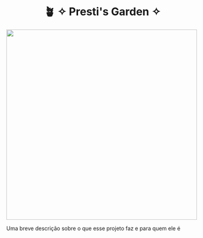 <div align="center">
  <h1>🪴 ✧ Presti's Garden ✧</h1>
</div>

<div display="flex">
  <img src="https://i.pinimg.com/564x/83/6e/6b/836e6bdba6666a160138b7bd3d98af17.jpg" width=500/>
</div>

<p> Uma breve descrição sobre o que esse projeto faz e para quem ele é </p>



<!--
**prestissimogarden/prestissimogarden** is a ✨ _special_ ✨ repository because its `README.md` (this file) appears on your GitHub profile.

Here are some ideas to get you started:

- 🔭 I’m currently working on ...
- 🌱 I’m currently learning ...
- 👯 I’m looking to collaborate on ...
- 🤔 I’m looking for help with ...
- 💬 Ask me about ...
- 📫 How to reach me: ...
- 😄 Pronouns: ...
- ⚡ Fun fact: ...
-->
